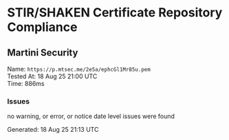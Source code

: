 # STIR/SHAKEN Certificate Repository Compliance

## Martini Security

Name: `https://p.mtsec.me/2e5a/ephcGl1Mr85u.pem`\
Tested At: 18 Aug 25 21:00 UTC\
Time: 886ms

### Issues

no warning, or error, or notice date level issues were found

Generated: 18 Aug 25 21:13 UTC